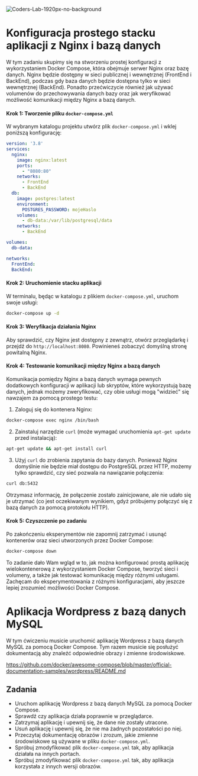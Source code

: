 ![Coders-Lab-1920px-no-background](https://user-images.githubusercontent.com/30623667/104709394-2cabee80-571f-11eb-9518-ea6a794e558e.png)


# Konfiguracja prostego stacku aplikacji z Nginx i bazą danych

W tym zadaniu skupimy się na stworzeniu prostej konfiguracji z wykorzystaniem Docker Compose, która obejmuje serwer Nginx oraz bazę danych. Nginx będzie dostępny w sieci publicznej i wewnętrznej (FrontEnd i BackEnd), podczas gdy baza danych będzie dostępna tylko w sieci wewnętrznej (BackEnd). Ponadto przećwiczycie również jak używać volumenów do przechowywania danych bazy oraz jak weryfikować możliwość komunikacji między Nginx a bazą danych.

#### Krok 1: Tworzenie pliku `docker-compose.yml`

W wybranym katalogu projektu utwórz plik `docker-compose.yml` i wklej poniższą konfigurację:

```yaml
version: '3.8'
services:
  nginx:
    image: nginx:latest
    ports:
      - "8080:80"
    networks:
      - FrontEnd
      - BackEnd
  db:
    image: postgres:latest
    environment:
      POSTGRES_PASSWORD: mojeHaslo
    volumes:
      - db-data:/var/lib/postgresql/data
    networks:
      - BackEnd

volumes:
  db-data:

networks:
  FrontEnd:
  BackEnd:
```

#### Krok 2: Uruchomienie stacku aplikacji

W terminalu, będąc w katalogu z plikiem `docker-compose.yml`, uruchom swoje usługi:

```bash
docker-compose up -d
```

#### Krok 3: Weryfikacja działania Nginx

Aby sprawdzić, czy Nginx jest dostępny z zewnątrz, otwórz przeglądarkę i przejdź do `http://localhost:8080`. Powinieneś zobaczyć domyślną stronę powitalną Nginx.

#### Krok 4: Testowanie komunikacji między Nginx a bazą danych

Komunikacja pomiędzy Nginx a bazą danych wymaga pewnych dodatkowych konfiguracji w aplikacji lub skryptów, które wykorzystują bazę danych, jednak możemy zweryfikować, czy obie usługi mogą "widzieć" się nawzajem za pomocą prostego testu:

1. Zaloguj się do kontenera Nginx:

```bash
docker-compose exec nginx /bin/bash
```

2. Zainstaluj narzędzie `curl` (może wymagać uruchomienia `apt-get update` przed instalacją):

```bash
apt-get update && apt-get install curl
```

3. Użyj `curl` do zrobienia zapytania do bazy danych. Ponieważ Nginx domyślnie nie będzie miał dostępu do PostgreSQL przez HTTP, możemy tylko sprawdzić, czy sieć pozwala na nawiązanie połączenia:

```bash
curl db:5432
```

Otrzymasz informację, że połączenie zostało zainicjowane, ale nie udało się je utrzymać (co jest oczekiwanym wynikiem, gdyż próbujemy połączyć się z bazą danych za pomocą protokołu HTTP).

#### Krok 5: Czyszczenie po zadaniu

Po zakończeniu eksperymentów nie zapomnij zatrzymać i usunąć kontenerów oraz sieci utworzonych przez Docker Compose:

```bash
docker-compose down
```

To zadanie dało Wam wgląd w to, jak można konfigurować prostą aplikację wielokontenerową z wykorzystaniem Docker Compose, tworzyć sieci i volumeny, a także jak testować komunikację między różnymi usługami. Zachęcam do eksperymentowania z różnymi konfiguracjami, aby jeszcze lepiej zrozumieć możliwości Docker Compose.

# Aplikacja Wordpress z bazą danych MySQL

W tym ćwiczeniu musicie uruchomić aplikację Wordpress z bazą danych MySQL za pomocą Docker Compose.
Tym razem musicie się posłużyć dokumentacją aby znaleźć odpowiednie obrazy i zmienne środowiskowe.

https://github.com/docker/awesome-compose/blob/master/official-documentation-samples/wordpress/README.md


## Zadania
- Uruchom aplikację Wordpress z bazą danych MySQL za pomocą Docker Compose.
- Sprawdź czy aplikacja działa poprawnie w przeglądarce.
- Zatrzymaj aplikację i upewnij się, że dane nie zostały utracone.
- Usuń aplikację i upewnij się, że nie ma żadnych pozostałości po niej.
- Przeczytaj dokumentację obrazów i zrozum, jakie zmienne środowiskowe są używane w pliku `docker-compose.yml`.
- Spróbuj zmodyfikować plik `docker-compose.yml` tak, aby aplikacja działała na innych portach.
- Spróbuj zmodyfikować plik `docker-compose.yml` tak, aby aplikacja korzystała z innych wersji obrazów.
